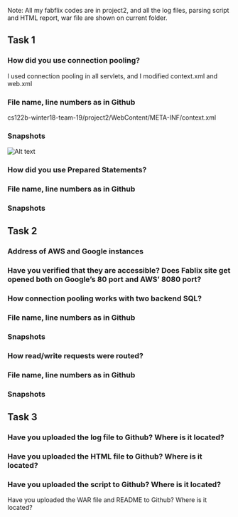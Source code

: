 Note: All my fabflix codes are in project2, and all the log files, parsing script and HTML report, war file are shown on current folder.


## Task 1

### How did you use connection pooling?
I used connection pooling in all servlets, and I modified context.xml and web.xml


### File name, line numbers as in Github
cs122b-winter18-team-19/project2/WebContent/META-INF/context.xml



### Snapshots
![Alt text](https://github.com/UCI-Chenli-teaching/cs122b-winter18-team-19/context.png)

### How did you use Prepared Statements?




### File name, line numbers as in Github


### Snapshots


## Task 2

### Address of AWS and Google instances


### Have you verified that they are accessible? Does Fablix site get opened both on Google’s 80 port and AWS’ 8080 port?


### How connection pooling works with two backend SQL?


### File name, line numbers as in Github


### Snapshots

### How read/write requests were routed?

### File name, line numbers as in Github

### Snapshots



## Task 3

### Have you uploaded the log file to Github? Where is it located?


### Have you uploaded the HTML file to Github? Where is it located?


### Have you uploaded the script  to Github? Where is it located?



Have you uploaded the WAR file and README  to Github? Where is it located?

